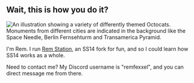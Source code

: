 ## Wait, this is how you do it? 

![An illustration showing a variety of differently themed Octocats. Monuments from different cities are indicated in the background like the Space Needle, Berlin Fernsehturm and Transamerica Pyramid.](https://user-images.githubusercontent.com/3369400/133268513-5bfe2f93-4402-42c9-a403-81c9e86934b6.jpeg)

I'm Rem. I run [Rem Station](https://github.com/Rem-Station/Rem-Station), an SS14 fork for fun, and so I could learn how SS14 works as a whole.

Need to contact me? My Discord username is "remfexxel", and you can direct message me from there.
